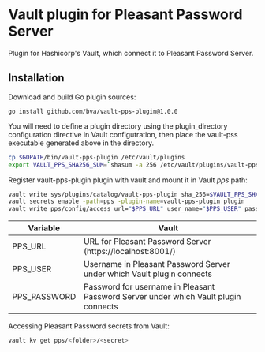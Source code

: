 # Vault plugin for Pleasant Password Server

Plugin for Hashicorp's Vault, which connect it to Pleasant Password Server.

## Installation

Download and build Go plugin sources:

```
go install github.com/bva/vault-pps-plugin@1.0.0
```
You will need to define a plugin directory using the plugin_directory configuration directive in Vault configutration,
then place the vault-pss executable generated above in the directory.

```bash
cp $GOPATH/bin/vault-pps-plugin /etc/vault/plugins
export VAULT_PPS_SHA256_SUM=`shasum -a 256 /etc/vault/plugins/vault-pps-plugin | awk '{ print $1; }'`
```

Register vault-pps-plugin plugin with vault and mount it in Vault _pps_ path:

```bash
vault write sys/plugins/catalog/vault-pps-plugin sha_256=$VAULT_PPS_SHA256_SUM command=vault-pps-plugin
vault secrets enable -path=pps -plugin-name=vault-pps-plugin plugin
vault write pps/config/access url="$PPS_URL" user_name="$PPS_USER" password="$PPS_PASSWORD"
```

| Variable             | Vault                                                                               |
| ---------------------|-------------------------------------------------------------------------------------|
| PPS_URL              | URL for Pleasant Password Server (https://localhost:8001/)                          |
| PPS_USER             | Username in Pleasant Password Server under which Vault plugin connects              |
| PPS_PASSWORD         | Password for username in Pleasant Password Server under which Vault plugin connects |


Accessing Pleasant Password secrets from Vault:

```bash
vault kv get pps/<folder>/<secret>
```
